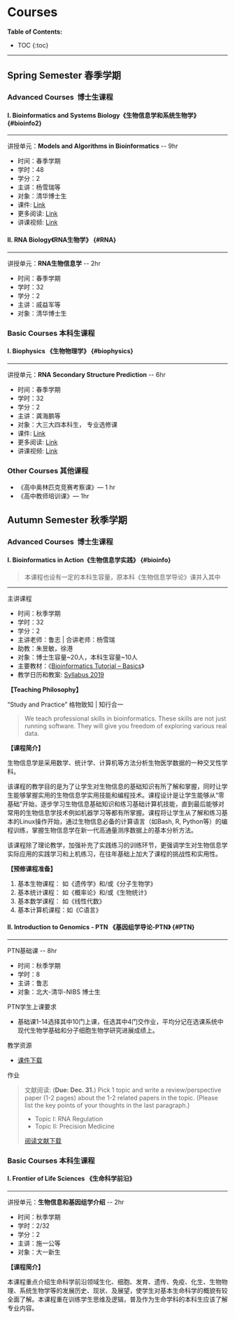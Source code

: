 # Courses

**Table of Contents:**

* TOC
{:toc}
---



## Spring Semester 春季学期

### Advanced Courses  博士生课程

#### I. Bioinformatics and Systems Biology《生物信息学和系统生物学》 {#bioinfo2}
---

讲授单元：**Models and Algorithms in Bioinformatics** -- 9hr

-   时间：春季学期
-   学时：48 
-   学分：2
-   主讲：杨雪瑞等
-   对象：清华博士生
-   课件:  [Link](https://cloud.tsinghua.edu.cn/d/bba5b94e539a4e4f9f70/?p=%2FBioinfo-Sys2020&mode=list)
-   更多阅读:  [Link](https://lulab.gitbook.io/books/literature-collections/ai#3-rna-structure)
-   讲课视频:  [Link](https://cloud.tsinghua.edu.cn/d/c93050a161224507a27e/)


#### II. RNA Biology《RNA生物学》 {#RNA}
---

讲授单元：**RNA生物信息学** -- 2hr

-   时间：春季学期 
-   学时：32 
-   学分：2
-   主讲：戚益军等 
-   对象：清华博士生



### Basic Courses 本科生课程

#### I. Biophysics 《生物物理学》 {#biophysics}
---

讲授单元：**RNA Secondary Structure Prediction** -- 6hr

-   时间：春季学期
-   学时：32 
-   学分：2
-   主讲：龚海鹏等 
-   对象：大三大四本科生， 专业选修课
-   课件:  [Link](https://cloud.tsinghua.edu.cn/d/30b1e924647244aca2d6/?p=%2FBiophysics2020&mode=list)
-   更多阅读:  [Link](https://lulab.gitbook.io/books/literature-collections/ai#3-rna-structure)
-   讲课视频:  [Link](https://cloud.tsinghua.edu.cn/d/c93050a161224507a27e/)

### Other Courses 其他课程

* 《高中奥林匹克竞赛考察课》— 1 hr
* 《高中教师培训课》—  1hr




## Autumn Semester 秋季学期

### Advanced Courses  博士生课程

#### I. Bioinformatics in Action《生物信息学实践》 {#bioinfo}

> 本课程也设有一定的本科生容量，原本科《生物信息学导论》课并入其中

---

主讲课程

-   时间：秋季学期
-   学时：32
-   学分：2
-   主讲老师：鲁志   \|  合讲老师：杨雪瑞        
-   助教：朱昱敏，徐港
-   对象：博士生容量\~20人，本科生容量\~10人
-   主要教材：《[Bioinformatics Tutorial – Basics](http://lulab2.gitbook.io)》
-   教学日历和教案: [Syllabus 2019](https://www.yinxiang.com/everhub/note/5f42b2d3-d064-485b-ae3f-d6de64ad5bcc)


**【Teaching Philosophy】**

“Study and Practice”  格物致知 \| 知行合一

> We teach professional skills in bioinformatics. These skills are not just running software. They will give you freedom of exploring various real data.


**【课程简介】**

生物信息学是采用数学、统计学、计算机等方法分析生物医学数据的一种交叉性学科。

该课程的教学目的是为了让学生对生物信息的基础知识有所了解和掌握，同时让学生能够掌握实用的生物信息学实用技能和编程技术。课程设计是让学生能够从“零基础”开始，逐步学习生物信息基础知识和练习基础计算机技能，直到最后能够对常用的生物信息学技术例如机器学习等都有所掌握。课程将让学生从了解和练习基本的Linux操作开始，通过生物信息必备的计算语言（如Bash, R, Python等）的编程训练，掌握生物信息学在新一代高通量测序数据上的基本分析方法。

该课程除了理论教学，加强补充了实践练习的训练环节，更强调学生对生物信息学实际应用的实践学习和上机练习，在往年基础上加大了课程的挑战性和实用性。

**【预修课程准备】**

1. 基本生物课程： 如《遗传学》和/或《分子生物学》
2. 基本统计课程： 如《概率论》和/或《生物统计》
3. 基本数学课程： 如《线性代数》
4. 基本计算机课程：如《C语言》


#### II. Introduction to Genomics - PTN 《基因组学导论-PTN》 {#PTN}
---

PTN基础课 -- 8hr

-   时间：秋季学期
-   学时：8 
-   主讲：鲁志 
-   对象：北大-清华-NIBS 博士生

PTN学生上课要求

-   基础课1-14选择其中10门上课，任选其中4门交作业，平均分记在选课系统中现代生物学基础和分子细胞生物学研究进展成绩上。

教学资源

- [课件下载](https://cloud.tsinghua.edu.cn/d/675c2b1a930047eaab97/?p=/genomics-PTN2019&mode=list)

作业

> 文献阅读:  (**Due: Dec. 31.**)
Pick 1 topic and write a review/perspective paper (1-2 pages) about the 1-2 related papers in the topic. (Please list the key points of your thoughts in the last paragraph.)
>  * Topic I:  RNA Regulation
>  * Topic II: Precision Medicine
>
> [阅读文献下载](https://cloud.tsinghua.edu.cn/d/928f3f4a8c8d4ab8b8ad/?p=/Literature%20shared%20by%20John/Recommendation%20for%20Startup&mode=list)


### Basic Courses 本科生课程

#### I. Frontier of Life Sciences 《生命科学前沿》
---

讲授单元：**生物信息和基因组学介绍** -- 2hr

-   时间：秋季学期
-   学时：2/32 
-   学分：2
-   主讲：施一公等 
-   对象：大一新生

**【课程简介】**

本课程重点介绍生命科学前沿领域生化、细胞、发育、遗传、免疫、化生、生物物理、系统生物学等的发展历史、现状、及展望，使学生对基本生命科学的概貌有较全面了解。本课程重在训练学生思维及逻辑，普及作为生命学科的本科生应该了解专业内容。




